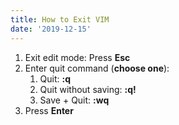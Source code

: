 ```yaml
---
title: How to Exit VIM
date: '2019-12-15'
---
```


1. Exit edit mode: Press **Esc**
2. Enter quit command (**choose one**):
   1. Quit: **:q**
   2. Quit without saving: **:q!**
   3. Save + Quit: **:wq**
3. Press **Enter**